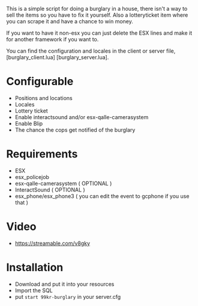 This is a simple script for doing a burglary in a house, there isn't a way to sell the items so you have to fix it yourself. Also a lotteryticket item where you can scrape it and have a chance to win money.

If you want to have it non-esx you can just delete the ESX lines and make it for another framework if you want to.
 
 You can find the configuration and locales in the client or server file, [burglary_client.lua] [burglary_server.lua]. 
 
 # Configurable
  - Positions and locations
  - Locales
  - Lottery ticket
  - Enable interactsound and/or esx-qalle-camerasystem
  - Enable Blip
  - The chance the cops get notified of the burglary

 # Requirements
  - ESX
  - esx_policejob
  - esx-qalle-camerasystem ( OPTIONAL )
  - InteractSound ( OPTIONAL )
  - esx_phone/esx_phone3 ( you can edit the event to gcphone if you use that )
  
  # Video
  - https://streamable.com/v8gky
  
  # Installation
  - Download and put it into your resources
  - Import the SQL
  - put `start 99kr-burglary` in your server.cfg
